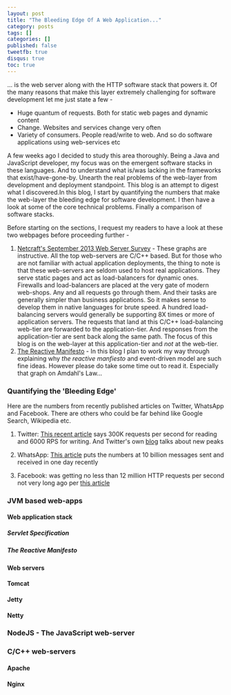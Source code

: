 ```yaml
---
layout: post
title: "The Bleeding Edge Of A Web Application..."
category: posts
tags: []
categories: []
published: false
tweetfb: true
disqus: true
toc: true
---
```


... is the web server along with the HTTP software stack that powers it. Of the many reasons that make this layer extremely challenging for software development let me just state a few -

* Huge quantum of requests. Both for static web pages and dynamic content
* Change. Websites and services change very often
* Variety of consumers. People read/write to web. And so do software applications using web-services etc

A few weeks ago I decided to study this area thoroughly. Being a Java and JavaScript developer, my focus was on the emergent software stacks in these languages. And to understand what is/was lacking in the frameworks that exist/have-gone-by. Unearth the real problems of the web-layer from development and deployment standpoint. This blog is an attempt to digest what I discovered.In this blog, I start by quantifying the numbers that make the web-layer the bleeding edge for software development. I then have a look at some of the core technical problems. Finally a comparison of software stacks.

Before starting on the sections, I request my readers to have a look at these two webpages before proceeding further -

1. [Netcraft's September 2013 Web Server Survey](http://news.netcraft.com/archives/2013/09/05/september-2013-web-server-survey.html) - These graphs are instructive. All the top web-servers are C/C++ based. But for those who are not familiar with actual application deployments, the thing to note is that these web-servers are seldom used to host real applications. They serve static pages and act as load-balancers for dynamic ones. Firewalls and load-balancers are placed at the very gate of modern web-shops. Any and all requests go through them. And their tasks are generally simpler than business applications. So it makes sense to develop them in native languages for brute speed. A hundred load-balancing servers would generally be supporting 8X times or more of application servers. The requests that land at this C/C++ load-balancing web-tier are forwarded to the application-tier. And responses from the application-tier are sent back along the same path. The focus of this blog is on the web-layer at this application-tier and *not* at the web-tier.
2. [The Reactive Manifesto](http://www.reactivemanifesto.org) - In this blog I plan to work my way through explaining why *the reactive manfiesto* and event-driven model are such fine ideas. However please do take some time out to read it. Especially that graph on Amdahl's Law…      

### Quantifying the 'Bleeding Edge'
Here are the numbers from recently published articles on Twitter, WhatsApp and Facebook. There are others who could be far behind like Google Search, Wikipedia etc. 

1. Twitter: [This recent article](http://highscalability.com/blog/2013/7/8/the-architecture-twitter-uses-to-deal-with-150m-active-users.html) says 300K requests per second for reading and 6000 RPS for writing. And Twitter's own [blog](https://blog.twitter.com/2013/new-tweets-per-second-record-and-how) talks about new peaks

2. WhatsApp: [This article](http://thenextweb.com/mobile/2013/06/13/whatsapp-is-now-processing-a-record-27-billion-messages-per-day/) puts the numbers at 10 billion messages sent and received in one day recently

3. Facebook: was getting no less than 12 million HTTP requests per second not very long ago per [this article](http://www.datadoghq.com/2013/07/the-best-of-velocity-and-devopsdays-2013-part-ii/) 

### JVM based web-apps
#### Web application stack
##### Servlet Specification
##### The Reactive Manifesto
#### Web servers
#### Tomcat
#### Jetty
#### Netty

### NodeJS - The JavaScript web-server

### C/C++ web-servers
#### Apache
#### Nginx






